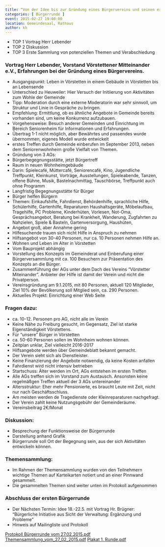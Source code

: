 ```yaml
---
title: “Von der Idee bis zur Gründung eines Bürgervereins und seinen ersten Projekten”
categories: [ Bürgerrunde ]
event: 2015-02-27 19:00:00
location: Gemeindesaal, Rathaus
author: kh
---
```


- TOP 1 Vortrag Herr Lebender
- TOP 2 Diskussion
- TOP 3 Erste Sammlung von potenziellen Themen und Verabschiedung

### Vortrag Herr Lebender, Vorstand Vörstettener Mitteinander e.V., Erfahrungen bei der Gründung eines Bürgervereins.

- Ausgangspunkt: Leben in Vörstetten in einem Gebäude in Vörstetten bis an Lebensende
- Unterschied zu Heuweiler: Hier Versuch der Initiierung von Aktivitäten zum Wohle der Gemeinde
- Tipp: Moderation durch eine externe Moderatorin war sehr sinnvoll, um Struktur und Linie in Gespräche zu bringen.
- Empfehlung: Ermittlung, ob es ähnliche Angebote in Gemeinde bereits vorhanden sind, um keine Konkurrenz aufzubauen.
- Vorgehensweise: Besuch anderer Gemeinden und Einrichtung im Bereich Seniorenheim für Informationen und Erfahrungen.
- Übertrag 1-1 nicht möglich, aber Bewährtes und passendes wurde übernommen, eigenes Modell wurde entwickelt
- erstes Treffen durch Gemeinde einberufen im September 2013, neben dem Seniorenwohnheim große Vielfalt von Themen.
- Gründung von 3 AGs:
- Bürgerbegegnungsstätte, jetzt Bürgertreff
- Raum in neuen Wohnheimgebäude
- Darin: Spielecafé, Müttercafé, Seniorencafé, Kino, Jugendliche Treffpunkt, Kleinkunst, Vorträge, Ausstellungen, Spieleabende, Tanzen, offene Bühne, Musik, Bastelnachmittag, Tauschbörse, Treffpunkt auch ohne Programm
- Langfristig Begegnungsstätte für Bürger
- Bürger helfen Bürgern
- Themen: Einkaufshilfe, Fahrdienst, Behördenhilfe, sprachliche Hilfe, Schülerhilfe, Gartenhilfe, Reparaturen Haushaltsgeräte, Möbelaufbau, Tragehilfe, PC Probleme, Kinderhüten, Vorlesen, Not-Oma, Gesprächsangebot, Beratung bei Krankheit, Wanderung, Zugfahrten zu Nahzielen, Spiele & Basteln, Gartenversorgung, Haushüten,
- Angebot groß, aber Annahme gering
- Hilfesuchende trauen sich nicht Hilfe in Anspruch zu nehmen
- Hilfsangebot von 30-40 Personen, nur ca. 10 Personen nehmen Hilfe an.
- Wohnen und Leben im Alter in Vörstetten
- Vom Bauprojekt abhängig
- Vorstellung des Konzepts im Gemeinderat und Einberufung einer Bürgerversammlung mit ca. 100 Besuchern zur Präsentation des Konzepts an die Bürger.
- Zusammenführung der AGs unter dem Dach des Vereins “Vörstetter Miteinander”. Anbieter der Hilfe ist damit der Verein und nicht die Privatperson.
- Vereinsgründung am 9.1.2015, mit 80 Personen, aktuell 120 Mitglieder, Ziel 10% der Bevölkerung soll Mitglied sein, ca. 290 Personen.
- Aktuelles Projekt: Einrichtung einer Web Seite

### Fragen dazu:

- ca. 10-12. Personen pro AG, nicht alle im Verein
- Keine Nähe zu Freiburg gesucht, im Gegensatz, Ziel ist starke Eigenständigkeit Vörstettens.
- Für “unsere” Bürger in Vörstetten
- ca. 50-60 Personen sollen im Wohnheim wohnen können.
- Zeitplan unklar, Ziel vielleicht 2016-2017
- Hilfsangebote werden über Gemeindeblatt bekannt gemacht.
- Der Verein sieht sich als Dienstleister.
- Keine Finanzierung der Angebote notwendig, da keine Kosten anfallen
- Fahrdienst wird nicht intensiv betrieben
- Startschuss: Älter werden im Ort, AGs entstehen im ersten Treffen
- Alle AGs treffen sich im Vorstand zum Austausch. Ansonsten keine regelmäßgen Treffen aktuell der 3 AGs untereinander
- Altersstruktur: Eher mehr Pensionierte, es braucht Leute mit Zeit, nicht nur nach Geschäftsschluss.
- Am meisten werden de Tragedienste oder Kleinreparaturen nachgefragt.
- Der Verein zahlt keine Nutzungsgebühr der Gemeinderäume.
- Vereinsbeitrag 2€/Monat

### Diskussion:

- Besprechung der Funktionsweise der Bürgerrunde
- Darstellung anhand Grafik
- Bürgerrunde soll Ort der Begegnung sein, aus der sich Aktivitäten entwickeln können.

### Themensammlung:

- Im Rahmen der Themensammlung wurden von den Teilnehmern wichtige Themen auf Karteikarten notiert und an einer Pinnwand gesammelt.
- Die gesammelten Themen sind weiter unten im Protokoll aufgenommen

### Abschluss der ersten Bürgerrunde

- Der Nächsten Termin: Idee 18.-22.5. mit Vortrag Hr. Brügner: “Bürgerliche Initiative aus Sicht der Verwaltung: Ergänzung und Probleme”
- Hinweis auf Mailingliste und Protokoll

[Protokoll Bürgerrunde vom 27.02.2015.pdf](assets/pdfs/Protokoll%20B%C3%BCrgerrunde%20vom%2027.02.2015.pdf)
[Themensammlung_vom_27_02_2015.pdf](assets/pdfs/Themensammlung_vom_27_02_2015.pdf)
[Plakat 1. Runde.pdf](assets/pdfs/Plakat%201.%20Runde.pdf)
